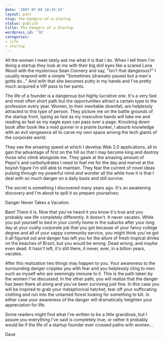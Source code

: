 ```yaml
---
date: '2007-07-09 18:34:34'
layout: post
slug: the-dangers-of-a-startup
status: publish
title: The Dangers of a Startup
wordpress_id: '70'
categories:
- life
- startup
---
```


All the women I meet lately ask me what it is that I do.  When I tell them I'm doing a startup they look at me with their big doll eyes like a scared Lana Wood with the mysterious Sean Connery and say, "Isn't that dangerous?"  I usually respond with a simple "Sometimes (dramatic pause) but a man's gotta do..."  And with that she becomes putty in my hands and I've pretty much acquired a VIP pass to her pants.

The life of a founder is a dangerous but highly lucrative one.  It's a very fast and most often short path but the opportunities attract a certain type to the profession every year.  Women, to their inevitable downfall, are helplessly attracted to this type of person.  They picture me on the battle grounds of the startup front, typing as fast as my masculine hands will take me and reading as fast as my eagle eyes can pass over a page.  Knocking down book after book like a mad gunner in a prairie bunker, I absorb knowledge with an evil vengeance all to carve my own space among the tech giants of the corporate world.

They see the amazing speed at which I develop Web 2.0 applications, all to gain the advantage of first on the hill so that I may become king and destroy those who climb alongside me. They gawk at the amazing amount of Pepsi's and carbohydrates I need to fuel me for the day and marvel at the boyish figure I'm still able to maintain. They fear the current of novel ideas pulsing through my powerful mind and wonder all the while how it is that I deal with so much danger on a daily basis and still survive.

The secret is something I discovered many years ago.  It's an awakening discovery and I'm about to spill it so prepare yourselves:

Danger Never Takes a Vacation.

Bam! There it is. Now that you've heard it you know it's true and you probably see life completely differently. It doesn't. It never vacates. While you put yourself to bed in your comfy home in the suburbs after your long day at your cushy corporate job that you got because of your fancy college degree and all of your sappy community service, you might think you've got it all figured out and danger has left you for the allure of fresh tropical drinks on the beaches of Brazil, but you would be wrong.  Dead wrong, and maybe even dead.  It hasn't left, it's still there, it never, ever, in a billion years, vacates.

After this realization two things may happen to you.  Your awareness to the surrounding danger cripples you with fear and you helplessly cling to men such as myself who are seemingly immune to it.  This is the path taken by the women I've discussed.  In the other path, you will realize that the danger has been there all along and you've been surviving just fine.  In this case you will be inspired to grab your metaphorical hatchet, tear off your suffocating clothing and run into the untamed forest looking for something to kill.  In either case your awareness of the danger will dramatically heighten your appreciation for life.

Some readers might find what I've written to be a little grandiose, but I assure you everything I've said is completely true, or rather it probably would be if the life of a startup founder ever crossed paths with women...


Dave
